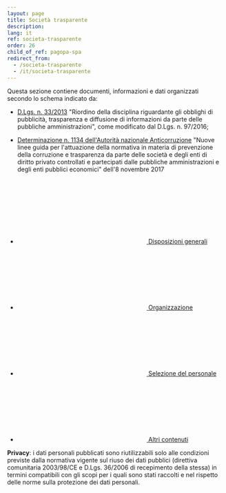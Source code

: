 ```yaml
---
layout: page
title: Società trasparente
description: 
lang: it
ref: societa-trasparente
order: 26
child_of_ref: pagopa-spa
redirect_from:
  - /societa-trasparente
  - /it/societa-trasparente
---
```


Questa sezione contiene documenti, informazioni e dati organizzati secondo lo schema indicato da:

- [D.Lgs. n. 33/2013](http://www.gazzettaufficiale.it/eli/id/2013/04/05/13G00076/sg) "Riordino della disciplina riguardante gli obblighi di pubblicità, trasparenza e diffusione di informazioni da parte delle pubbliche amministrazioni", come modificato dal D.Lgs. n. 97/2016;

- [Determinazione n. 1134 dell'Autorità nazionale Anticorruzione](http://www.anticorruzione.it/portal/public/classic/AttivitaAutorita/AttiDellAutorita/_Atto?ca=7019) "Nuove linee guida per l'attuazione della normativa in materia di prevenzione della corruzione e trasparenza da parte delle società e degli enti di diritto privato controllati e partecipati dalle pubbliche amministrazioni e degli enti pubblici economici" dell'8 novembre 2017

<div class="link-list-wrapper">
  <ul class="link-list">
    <li><a class="list-item icon-left" href="{% link it/pagopa-spa/societa-trasparente/disposizioni-generali/index.md %}">
        <svg class="icon icon-primary"><use xlink:href="{{ site.baseurl }}{{ site.data.t.sprite-url }}#it-chevron-right"></use></svg>
        <span>Disposizioni generali</span>
    </a></li>
    <li><a class="list-item icon-left" href="{% link it/pagopa-spa/societa-trasparente/organizzazione/index.md %}">
      <svg class="icon icon-primary"><use xlink:href="{{ site.baseurl }}{{ site.data.t.sprite-url }}#it-chevron-right"></use></svg>
      <span>Organizzazione</span>
    </a></li>
    <li><a class="list-item icon-left" href="{% link it/pagopa-spa/societa-trasparente/selezione-del-personale/index.md %}">
      <svg class="icon icon-primary"><use xlink:href="{{ site.baseurl }}{{ site.data.t.sprite-url }}#it-chevron-right"></use></svg>
      <span>Selezione del personale</span>
    </a></li>
    <li><a class="list-item icon-left" href="{% link it/pagopa-spa/societa-trasparente/altri-contenuti/anticorruzione/index.md %}">
      <svg class="icon icon-primary"><use xlink:href="{{ site.baseurl }}{{ site.data.t.sprite-url }}#it-chevron-right"></use></svg>
      <span>Altri contenuti</span>
    </a></li>
  </ul>
</div>
 
**Privacy**: i dati personali pubblicati sono riutilizzabili solo alle condizioni previste dalla normativa vigente sul riuso dei dati pubblici (direttiva comunitaria 2003/98/CE e D.Lgs. 36/2006 di recepimento della stessa) in termini compatibili con gli scopi per i quali sono stati raccolti e nel rispetto delle norme sulla protezione dei dati personali.
